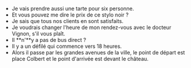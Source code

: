 * Je vais prendre aussi une tarte pour six personne.
* Et vous pouvez me dire le prix de ce stylo noir ?
* Je sais que tous nos clients en sont satisfaits.
* Je voudrais changer l'heure de mon rendez-vous avec le docteur Vignon, s'il vous plaît.
* Il **n'**y a pas de bus direct ?
* Il y a un défilé qui commence vers 18 heures.
* Alors il passe par les grandes avenues de la ville, le point de départ est place Colbert et le point d'arrivée est devant le château.
